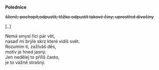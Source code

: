 __Polednice__


~~šíleně; pochopit;odpustit; těžko odpustit takové činy; uprostřed divočiny~~  

[..]  

Nemá smysl říci pár vět,  
nasaď mi brýle skrz které vidíš svět.  
Rozumím ti, zažíváš děs,  
motiv je hned jasný.  
Jen nedělej to příliš často,  
je to vážně strašný.  
